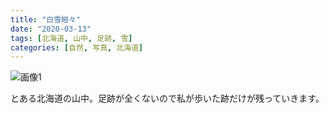 ```yaml
---
title: "白雪皚々"
date: "2020-03-13"
tags: [北海道, 山中, 足跡, 雪]
categories: [自然, 写真, 北海道]
---
```


![画像1](https://assets.st-note.com/production/uploads/images/20898110/picture_pc_08b31c82cde3ec949e08da6fb70ba7ef.jpg)

とある北海道の山中。足跡が全くないので私が歩いた跡だけが残っていきます。

